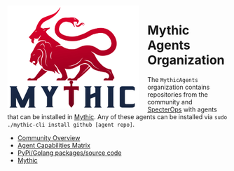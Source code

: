 
<img alt="mythic" align="left" src="./mythic.svg" width="300" style="margin-right: 20px">

# Mythic Agents Organization
The `MythicAgents` organization contains repositories from the community and <a href="https://github.com/SpecterOps">SpecterOps</a> with agents that can be installed in <a href="https://github.com/its-a-feature/Mythic">Mythic</a>.
Any of these agents can be installed via `sudo ./mythic-cli install github [agent repo]`.

* [Community Overview](https://mythicmeta.github.io/overview/)
* [Agent Capabilities Matrix](https://mythicmeta.github.io/overview/agent_matrix.html)
* [PyPi/Golang packages/source code](https://github.com/MythicMeta)
* [Mythic](https://github.com/its-a-feature/Mythic)